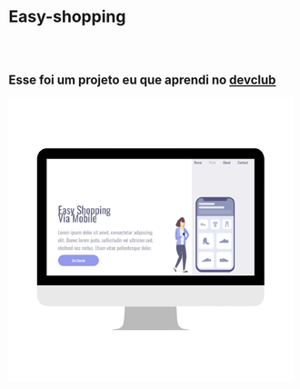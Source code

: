 # <h1>Easy-shopping</h1>
<br>
<br>
<h2> Esse foi um projeto eu que aprendi no <a href="https://rodolfomori.com.br/devclub"> devclub</a></h2>

<img src="https://github.com/Jaque-varela/Easy-shopping/blob/master/assests/Computador.png?raw=true">
